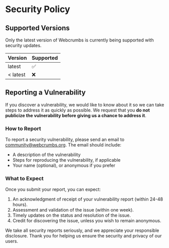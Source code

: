 # Security Policy

## Supported Versions

Only the latest version of Webcrumbs is currently being supported with security updates.

| Version | Supported          |
| ------- | ------------------ |
| latest  | :white_check_mark: |
| < latest| :x:                |

## Reporting a Vulnerability

If you discover a vulnerability, we would like to know about it so we can take steps to address it as quickly as possible. We request that you **do not publicize the vulnerability before giving us a chance to address it**.

### How to Report

To report a security vulnerability, please send an email to [community@webcrumbs.org](mailto:community@webcrumbs.org). The email should include:

- A description of the vulnerability
- Steps for reproducing the vulnerability, if applicable
- Your name (optional), or anonymous if you prefer

### What to Expect

Once you submit your report, you can expect:

1. An acknowledgment of receipt of your vulnerability report (within 24-48 hours).
2. Assessment and validation of the issue (within one week).
3. Timely updates on the status and resolution of the issue.
4. Credit for discovering the issue, unless you wish to remain anonymous.

We take all security reports seriously, and we appreciate your responsible disclosure. Thank you for helping us ensure the security and privacy of our users.

